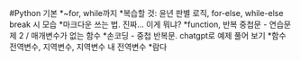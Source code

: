 #Python 기본
*~for, while까지
*복습할 것: 윤년 판별 로직, for-else, while-else break 시 모습
*마크다운 쓰는 법. 진짜... 이게 뭐냐?
*function, 반복 중첩문 - 연습문제 2 / 매개변수가 없는 함수
*손코딩 - 중첩 반복문. chatgpt로 예제 풀어 보기
*함수 전역변수, 지역변수, 지역변수 내 전역변수
*람다
